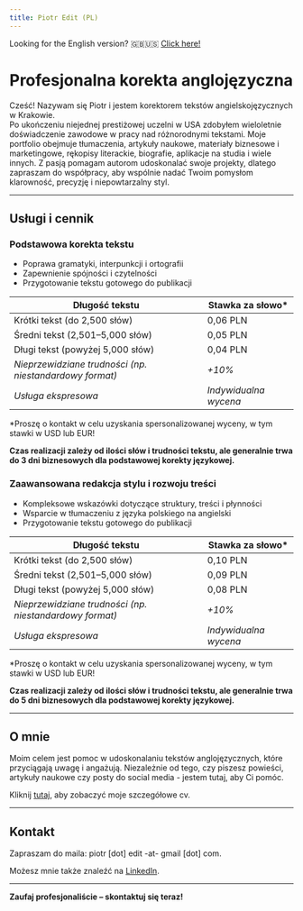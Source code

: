 ```yaml
---
title: Piotr Edit (PL)
---
```


Looking for the English version? 🇬🇧🇺🇸 [Click here!](index.md)

# Profesjonalna korekta anglojęzyczna

Cześć! Nazywam się Piotr i jestem korektorem tekstów angielskojęzycznych w Krakowie.  
Po ukończeniu niejednej prestiżowej uczelni w USA zdobyłem wieloletnie doświadczenie zawodowe w pracy nad różnorodnymi tekstami.
Moje portfolio obejmuje tłumaczenia, artykuły naukowe, materiały biznesowe i marketingowe, rękopisy literackie, biografie, aplikacje na studia i wiele innych.
Z pasją pomagam autorom udoskonalać swoje projekty, dlatego zapraszam do współpracy, aby wspólnie nadać Twoim pomysłom klarowność, precyzję i niepowtarzalny styl.

---

## Usługi i cennik

### **Podstawowa korekta tekstu**
- Poprawa gramatyki, interpunkcji i ortografii
- Zapewnienie spójności i czytelności
- Przygotowanie tekstu gotowego do publikacji

| Długość tekstu              | Stawka za słowo* |
|-----------------------------|------------------|
| Krótki tekst (do 2,500 słów) | 0,06 PLN        |
| Średni tekst (2,501–5,000 słów) | 0,05 PLN     |
| Długi tekst (powyżej 5,000 słów) | 0,04 PLN    |
| *Nieprzewidziane trudności (np. niestandardowy format)* | *+10%* |
| *Usługa ekspresowa*    | *Indywidualna wycena* |

\*Proszę o kontakt w celu uzyskania spersonalizowanej wyceny, w tym stawki w USD lub EUR!

**Czas realizacji zależy od ilości słów i trudności tekstu, ale generalnie trwa do 3 dni biznesowych dla podstawowej korekty językowej.**

### **Zaawansowana redakcja stylu i rozwoju treści**
- Kompleksowe wskazówki dotyczące struktury, treści i płynności
- Wsparcie w tłumaczeniu z języka polskiego na angielski
- Przygotowanie tekstu gotowego do publikacji

| Długość tekstu              | Stawka za słowo* |
|-----------------------------|------------------|
| Krótki tekst (do 2,500 słów) | 0,10 PLN        |
| Średni tekst (2,501–5,000 słów) | 0,09 PLN     |
| Długi tekst (powyżej 5,000 słów) | 0,08 PLN    |
| *Nieprzewidziane trudności (np. niestandardowy format)* | *+10%* |
| *Usługa ekspresowa*    | *Indywidualna wycena* |

\*Proszę o kontakt w celu uzyskania spersonalizowanej wyceny, w tym stawki w USD lub EUR!

**Czas realizacji zależy od ilości słów i trudności tekstu, ale generalnie trwa do 5 dni biznesowych dla podstawowej korekty językowej.**

---

## O mnie

Moim celem jest pomoc w udoskonalaniu tekstów anglojęzycznych, które przyciągają uwagę i angażują. Niezależnie od tego, czy piszesz powieści, artykuły naukowe czy posty do social media - jestem tutaj, aby Ci pomóc.

Kliknij [tutaj](pl-cv.md), aby zobaczyć moje szczegółowe cv.

---

## Kontakt

Zapraszam do maila: piotr \[dot\] edit -at- gmail \[dot\] com.  

Możesz mnie także znaleźć na [LinkedIn](https://linkedin.com/in/pioioiotr).

---

**Zaufaj profesjonaliście – skontaktuj się teraz!**

